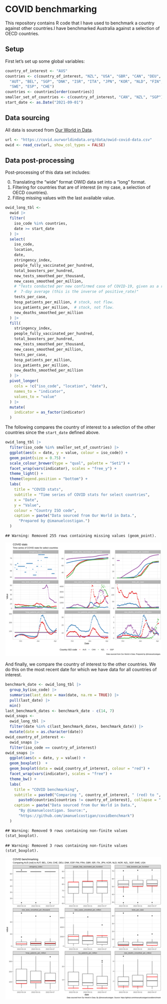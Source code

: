 # COVID benchmarking

This repository contains R code that I have used to benchmark a country
against other countries.I have benchmarked Australia against a selection
of OECD countries.

## Setup

First let’s set up some global variables:

``` r
country_of_interest <- "AUS"
countries <- c(country_of_interest, "NZL", "USA", "GBR", "CAN", "DEU", "FRA", 
  "AUT", "BEL", "SGP", "DNK", "ISR", "ITA", "JPN", "KOR", "NLD", "FIN", "NOR", 
  "SWE", "ESP", "CHE")
countries <- countries[order(countries)]
smaller_set_of_countries <- c(country_of_interest, "CAN", "NZL", "SGP")
start_date <- as.Date("2021-09-01")
```

## Data sourcing

All data is sourced from [Our World in
Data](https://github.com/owid/covid-19-data/tree/master/public/data).

``` r
url <- "https://covid.ourworldindata.org/data/owid-covid-data.csv"
owid <- read_csv(url, show_col_types = FALSE)
```

## Data post-processing

Post-processing of this data set includes:

0.  Translating the “wide” format OWID data set into a “long” format.
1.  Filtering for countries that are of interest (in my case, a
    selection of OECD countries).
2.  Filling missing values with the last available value.

``` r
owid_long_tbl <-
  owid |>
  filter(
    iso_code %in% countries,
    date >= start_date
  ) |>
  select(
    iso_code,
    location,
    date,
    stringency_index,
    people_fully_vaccinated_per_hundred,
    total_boosters_per_hundred,
    new_tests_smoothed_per_thousand,
    new_cases_smoothed_per_million,
    # "Tests conducted per new confirmed case of COVID-19, given as a rolling
    #  7-day average (this is the inverse of positive_rate)"
    tests_per_case,
    hosp_patients_per_million, # stock, not flow.
    icu_patients_per_million,  # stock, not flow.
    new_deaths_smoothed_per_million
  ) |>
  fill(
    stringency_index,
    people_fully_vaccinated_per_hundred,
    total_boosters_per_hundred,
    new_tests_smoothed_per_thousand,
    new_cases_smoothed_per_million,
    tests_per_case,
    hosp_patients_per_million,
    icu_patients_per_million,
    new_deaths_smoothed_per_million
  ) |> 
  pivot_longer(
    cols = !c("iso_code", "location", "date"),
    names_to = "indicator",
    values_to = "value"
  ) |>
  mutate(
    indicator = as_factor(indicator)
  )
```

The following compares the country of interest to a selection of the
other countries since the `start_date` defined above.

``` r
owid_long_tbl |> 
  filter(iso_code %in% smaller_set_of_countries) |>
  ggplot(aes(x = date, y = value, colour = iso_code)) +
  geom_point(size = 0.75) +
  scale_colour_brewer(type = "qual", palette = "Set1") +
  facet_wrap(vars(indicator), scales = "free_y") +
  theme_light() +
  theme(legend.position = "bottom") +
  labs(
    title = "COVID stats", 
    subtitle = "Time series of COVID stats for select countries",
    x = "Date",
    y = "Value",
    colour = "Country ISO code",
    caption = paste("Data sourced from Our World in Data.", 
      "Prepared by @imanuelcostigan.")
  )
```

    ## Warning: Removed 255 rows containing missing values (geom_point).

![](fig/time-series-1.svg)<!-- -->

And finally, we compare the country of interest to the other countries.
We do this on the most recent date for which we have data for all
countries of interest.

``` r
benchmark_date <- owid_long_tbl |> 
  group_by(iso_code) |> 
  summarise(last_date = max(date, na.rm = TRUE)) |> 
  pull(last_date) |> 
  min()
last_benchmark_dates <- benchmark_date - c(14, 7)
owid_snaps <-
  owid_long_tbl |>
  filter(date %in% c(last_benchmark_dates, benchmark_date)) |> 
  mutate(date = as.character(date))
owid_country_of_interest <- 
  owid_snaps |>
  filter(iso_code == country_of_interest)
owid_snaps |>
  ggplot(aes(x = date, y = value)) + 
  geom_boxplot()  +
  geom_boxplot(data = owid_country_of_interest, colour = "red") +
  facet_wrap(vars(indicator), scales = "free") +
  theme_bw() +
  labs(
    title = "COVID benchmarking",
    subtitle = paste0("Comparing ", country_of_interest, " (red) to ",
      paste0(countries[countries != country_of_interest], collapse = ", ")),
    caption = paste("Data sourced from Our World in Data.", 
      "By @imanuelcostigan. Source:", 
      "https://github.com/imanuelcostigan/covidbenchmark")
  )
```

    ## Warning: Removed 9 rows containing non-finite values (stat_boxplot).

    ## Warning: Removed 3 rows containing non-finite values (stat_boxplot).

![](fig/boxplot-1.svg)<!-- -->
